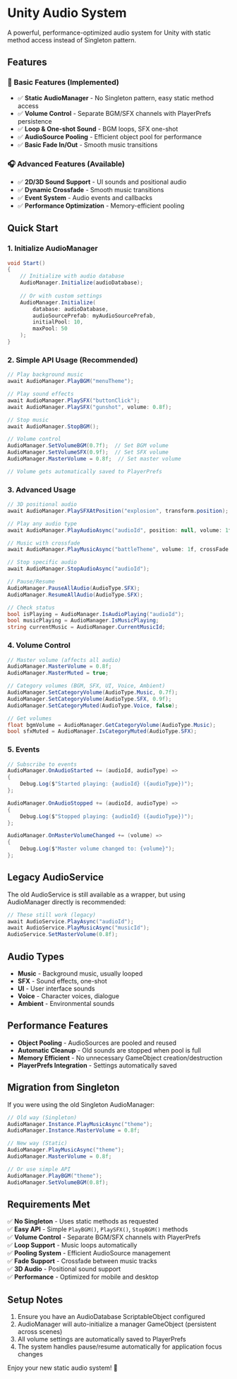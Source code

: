 # Unity Audio System

A powerful, performance-optimized audio system for Unity with static method access instead of Singleton pattern.

## Features

### 🎵 Basic Features (Implemented)
- ✅ **Static AudioManager** - No Singleton pattern, easy static method access
- ✅ **Volume Control** - Separate BGM/SFX channels with PlayerPrefs persistence
- ✅ **Loop & One-shot Sound** - BGM loops, SFX one-shot
- ✅ **AudioSource Pooling** - Efficient object pool for performance
- ✅ **Basic Fade In/Out** - Smooth music transitions

### 🎧 Advanced Features (Available)
- ✅ **2D/3D Sound Support** - UI sounds and positional audio
- ✅ **Dynamic Crossfade** - Smooth music transitions
- ✅ **Event System** - Audio events and callbacks
- ✅ **Performance Optimization** - Memory-efficient pooling

## Quick Start

### 1. Initialize AudioManager

```csharp
void Start()
{
    // Initialize with audio database
    AudioManager.Initialize(audioDatabase);
    
    // Or with custom settings
    AudioManager.Initialize(
        database: audioDatabase,
        audioSourcePrefab: myAudioSourcePrefab,
        initialPool: 10,
        maxPool: 50
    );
}
```

### 2. Simple API Usage (Recommended)

```csharp
// Play background music
await AudioManager.PlayBGM("menuTheme");

// Play sound effects
await AudioManager.PlaySFX("buttonClick");
await AudioManager.PlaySFX("gunshot", volume: 0.8f);

// Stop music
await AudioManager.StopBGM();

// Volume control
AudioManager.SetVolumeBGM(0.7f);  // Set BGM volume
AudioManager.SetVolumeSFX(0.9f);  // Set SFX volume
AudioManager.MasterVolume = 0.8f;  // Set master volume

// Volume gets automatically saved to PlayerPrefs
```

### 3. Advanced Usage

```csharp
// 3D positional audio
await AudioManager.PlaySFXAtPosition("explosion", transform.position);

// Play any audio type
await AudioManager.PlayAudioAsync("audioId", position: null, volume: 1f);

// Music with crossfade
await AudioManager.PlayMusicAsync("battleTheme", volume: 1f, crossFade: true);

// Stop specific audio
await AudioManager.StopAudioAsync("audioId");

// Pause/Resume
AudioManager.PauseAllAudio(AudioType.SFX);
AudioManager.ResumeAllAudio(AudioType.SFX);

// Check status
bool isPlaying = AudioManager.IsAudioPlaying("audioId");
bool musicPlaying = AudioManager.IsMusicPlaying;
string currentMusic = AudioManager.CurrentMusicId;
```

### 4. Volume Control

```csharp
// Master volume (affects all audio)
AudioManager.MasterVolume = 0.8f;
AudioManager.MasterMuted = true;

// Category volumes (BGM, SFX, UI, Voice, Ambient)
AudioManager.SetCategoryVolume(AudioType.Music, 0.7f);
AudioManager.SetCategoryVolume(AudioType.SFX, 0.9f);
AudioManager.SetCategoryMuted(AudioType.Voice, false);

// Get volumes
float bgmVolume = AudioManager.GetCategoryVolume(AudioType.Music);
bool sfxMuted = AudioManager.IsCategoryMuted(AudioType.SFX);
```

### 5. Events

```csharp
// Subscribe to events
AudioManager.OnAudioStarted += (audioId, audioType) => 
{
    Debug.Log($"Started playing: {audioId} ({audioType})");
};

AudioManager.OnAudioStopped += (audioId, audioType) => 
{
    Debug.Log($"Stopped playing: {audioId} ({audioType})");
};

AudioManager.OnMasterVolumeChanged += (volume) => 
{
    Debug.Log($"Master volume changed to: {volume}");
};
```

## Legacy AudioService

The old AudioService is still available as a wrapper, but using AudioManager directly is recommended:

```csharp
// These still work (legacy)
await AudioService.PlayAsync("audioId");
await AudioService.PlayMusicAsync("musicId");
AudioService.SetMasterVolume(0.8f);
```

## Audio Types

- **Music** - Background music, usually looped
- **SFX** - Sound effects, one-shot
- **UI** - User interface sounds
- **Voice** - Character voices, dialogue
- **Ambient** - Environmental sounds

## Performance Features

- **Object Pooling** - AudioSources are pooled and reused
- **Automatic Cleanup** - Old sounds are stopped when pool is full
- **Memory Efficient** - No unnecessary GameObject creation/destruction
- **PlayerPrefs Integration** - Settings automatically saved

## Migration from Singleton

If you were using the old Singleton AudioManager:

```csharp
// Old way (Singleton)
AudioManager.Instance.PlayMusicAsync("theme");
AudioManager.Instance.MasterVolume = 0.8f;

// New way (Static)
AudioManager.PlayMusicAsync("theme");
AudioManager.MasterVolume = 0.8f;

// Or use simple API
AudioManager.PlayBGM("theme");
AudioManager.SetVolumeBGM(0.8f);
```

## Requirements Met

✅ **No Singleton** - Uses static methods as requested  
✅ **Easy API** - Simple `PlayBGM()`, `PlaySFX()`, `StopBGM()` methods  
✅ **Volume Control** - Separate BGM/SFX channels with PlayerPrefs  
✅ **Loop Support** - Music loops automatically  
✅ **Pooling System** - Efficient AudioSource management  
✅ **Fade Support** - Crossfade between music tracks  
✅ **3D Audio** - Positional sound support  
✅ **Performance** - Optimized for mobile and desktop  

## Setup Notes

1. Ensure you have an AudioDatabase ScriptableObject configured
2. AudioManager will auto-initialize a manager GameObject (persistent across scenes)
3. All volume settings are automatically saved to PlayerPrefs
4. The system handles pause/resume automatically for application focus changes

Enjoy your new static audio system! 🎵